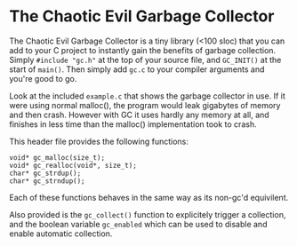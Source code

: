 # The Chaotic Evil Garbage Collector

The Chaotic Evil Garbage Collector is a tiny library (<100 sloc) that you can add to your C project to instantly gain the benefits of garbage collection. Simply ```#include "gc.h"``` at the top of your source file, and ```GC_INIT()``` at the start of ```main()```. Then simply add ```gc.c``` to your compiler arguments and you're good to go.

Look at the included ```example.c``` that shows the garbage collector in use. If it were using normal malloc(), the program would leak gigabytes of memory and then crash. However with GC it uses hardly any memory at all, and finishes in less time than the malloc() implementation took to crash.

This header file provides the following functions:
```
void* gc_malloc(size_t);
void* gc_realloc(void*, size_t);
char* gc_strdup();
char* gc_strndup();
```
Each of these functions behaves in the same way as its non-gc'd equivilent.

Also provided is the ```gc_collect()``` function to explicitely trigger a collection, and the boolean variable ```gc_enabled``` which can be used to disable and enable automatic collection.
